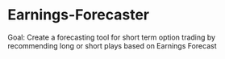 # Earnings-Forecaster
Goal: Create a forecasting tool for short term option trading by recommending long or short plays based on Earnings Forecast
